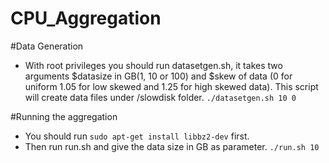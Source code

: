 # CPU_Aggregation


#Data Generation
- With root privileges you should run datasetgen.sh, it takes two arguments $datasize in GB(1, 10 or 100) and $skew of data (0 for uniform 1.05 for low skewed and 1.25 for high skewed data). This script will create data files under /slowdisk folder.
    `./datasetgen.sh 10 0`

#Running the aggregation
- You should run `sudo apt-get install libbz2-dev` first.
- Then run run.sh and give the data size in GB as parameter.
    `./run.sh 10`
